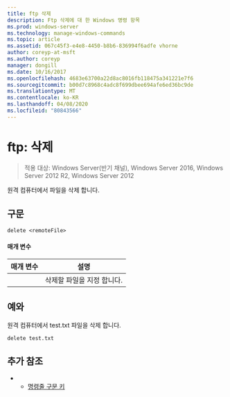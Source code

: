 ```yaml
---
title: ftp 삭제
description: Ftp 삭제에 대 한 Windows 명령 항목
ms.prod: windows-server
ms.technology: manage-windows-commands
ms.topic: article
ms.assetid: 067c45f3-e4e8-4450-b8b6-836994f6adfe vhorne
author: coreyp-at-msft
ms.author: coreyp
manager: dongill
ms.date: 10/16/2017
ms.openlocfilehash: 4683e63700a22d8ac8016fb118475a341221e7f6
ms.sourcegitcommit: b00d7c8968c4adc8f699dbee694afe6ed36bc9de
ms.translationtype: MT
ms.contentlocale: ko-KR
ms.lasthandoff: 04/08/2020
ms.locfileid: "80843566"
---
```

# <a name="ftp-delete"></a>ftp: 삭제

>적용 대상: Windows Server(반기 채널), Windows Server 2016, Windows Server 2012 R2, Windows Server 2012

원격 컴퓨터에서 파일을 삭제 합니다.   
## <a name="syntax"></a>구문  
```  
delete <remoteFile>  
```  
#### <a name="parameters"></a>매개 변수  

|  매개 변수   |          설명          |
|--------------|-------------------------------|
| <remoteFile> | 삭제할 파일을 지정 합니다. |

## <a name="examples"></a><a name=BKMK_Examples></a>예와  
원격 컴퓨터에서 test.txt 파일을 삭제 합니다.  
```  
delete test.txt  
```  
## <a name="additional-references"></a>추가 참조  
-   - [명령줄 구문 키](command-line-syntax-key.md)  
